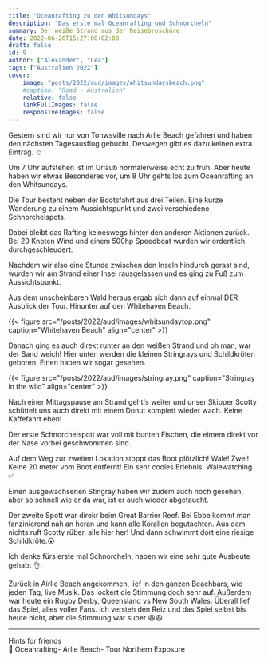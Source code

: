 ```yaml
---
title: "Oceanrafting zu den Whitsundays"
description: "Das erste mal Oceanrafting und Schnorcheln"
summary: Der weiße Strand aus der Reisebroschüre
date: 2022-06-26T15:27:00+02:00
draft: false
id: 9
author: ["Alexander", "Lea"]
tags: ["Australien 2022"]
cover:
    image: "posts/2022/aud/images/whitsundaysbeach.png"
    #caption: "Road - Australien"
    relative: false
    linkFullImages: false
    responsiveImages: false
---
```

Gestern sind wir nur von Tonwsville nach Arlie Beach gefahren und haben den nächsten  Tagesausflug gebucht. Deswegen gibt es dazu keinen extra Eintrag. :relaxed:

Um 7 Uhr aufstehen ist im Urlaub normalerweise echt zu früh. Aber heute haben wir etwas Besonderes vor, um 8 Uhr gehts los zum Oceanrafting an den Whitsundays.

Die Tour besteht neben der Bootsfahrt aus drei Teilen. Eine kurze Wanderung zu einem Aussichtspunkt und zwei verschiedene Schnorchelspots.

Dabei bleibt das Rafting keineswegs hinter den anderen Aktionen zurück. Bei 20 Knoten Wind und einem 500hp Speedboat wurden wir ordentlich durchgeschleudert.

Nachdem wir also eine Stunde zwischen den Inseln hindurch gerast sind, wurden wir am Strand einer Insel rausgelassen und es ging  zu Fuß zum Aussichtspunkt.

Aus dem unscheinbaren Wald heraus ergab sich dann auf einmal DER Ausblick der Tour. Hinunter auf den Whitehaven Beach.

{{< figure src="/posts/2022/aud/images/whitsundaytop.png" caption="Whitehaven Beach" align="center" >}}

Danach ging es auch direkt runter an den weißen Strand und oh man, war der Sand weich! Hier unten werden die kleinen Stringrays und Schildkröten geboren. Einen haben wir sogar gesehen.

{{< figure src="/posts/2022/aud/images/stringray.png" caption="Stringray in the wild" align="center" >}}

Nach einer Mittagspause am Strand geht's weiter und unser Skipper Scotty schüttelt uns auch direkt mit einem Donut komplett wieder wach. Keine Kaffefahrt eben! 

Der erste Schnorchelspott war voll mit bunten Fischen, die eimem direkt vor der Nase vorbei geschwommen sind. 

Auf dem Weg zur zweiten Lokation stoppt das Boot plötzlich! Wale! Zwei! Keine 20 meter vom Boot entfernt! Ein sehr cooles Erlebnis. Walewatching :white_check_mark:

Einen ausgewachsenen Stingray haben wir zudem auch noch gesehen, aber so schnell wie er da war, ist er auch wieder abgetaucht.

Der zweite Spott war direkr beim Great Barrier Reef. Bei Ebbe kommt man fanzinierend nah an heran und kann alle Korallen begutachten. Aus dem
nichts ruft Scotty rüber, alle hier her! Und dann schwimmt dort eine riesige Schildkröte.:open_mouth:

Ich denke fürs erste mal Schnorcheln, haben wir eine sehr gute Ausbeute gehabt :ok_hand:.

Zurück in Airlie Beach angekommen, lief in den ganzen Beachbars, wie jeden Tag, live Musik. Das lockert die Stimmung doch sehr auf. Außerdem war heute ein Rugby Derby, Queensland vs New South Wales. Überall lief das Spiel, alles voller Fans. Ich versteh den Reiz und das Spiel selbst bis heute nicht, aber die Stimmung war super :laughing::laughing:

------------
Hints for friends\
:round_pushpin: Oceanrafting- Arlie Beach- Tour Northern Exposure
